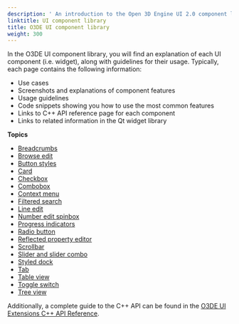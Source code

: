 ```yaml
---
description: ' An introduction to the Open 3D Engine UI 2.0 component library. '
linktitle: UI component library
title: O3DE UI component library
weight: 300
---
```


In the O3DE UI component library, you will find an explanation of each UI component \(i\.e\. widget\), along with guidelines for their usage\. Typically, each page contains the following information:
+ Use cases
+ Screenshots and explanations of component features
+ Usage guidelines
+ Code snippets showing you how to use the most common features
+ Links to C\+\+ API reference page for each component
+ Links to related information in the Qt widget library

**Topics**
+ [Breadcrumbs](uidev-breadcrumbs-component.md)
+ [Browse edit](uidev-browse-edit-component.md)
+ [Button styles](uidev-button-component.md)
+ [Card](uidev-card-component.md)
+ [Checkbox](uidev-checkbox-component.md)
+ [Combobox](uidev-combobox-component.md)
+ [Context menu](uidev-context-menu-component.md)
+ [Filtered search](uidev-filtered-search-component.md)
+ [Line edit](uidev-line-edit-component.md)
+ [Number edit spinbox](uidev-spinbox-component.md)
+ [Progress indicators](uidev-progress-indicators-component.md)
+ [Radio button](uidev-radio-button-component.md)
+ [Reflected property editor](uidev-reflected-property-editor-component.md)
+ [Scrollbar](uidev-scrollbar-component.md)
+ [Slider and slider combo](uidev-sliders-component.md)
+ [Styled dock](uidev-styled-dock-component.md)
+ [Tab](uidev-tab-component.md)
+ [Table view](uidev-table-view-component.md)
+ [Toggle switch](uidev-toggle-switch-component.md)
+ [Tree view](uidev-tree-view-component.md)

Additionally, a complete guide to the C\+\+ API can be found in the [O3DE UI Extensions C\+\+ API Reference](https://d3bqhfbip4ze4a.cloudfront.net/api/ui/namespace_az_qt_components.html)\.
